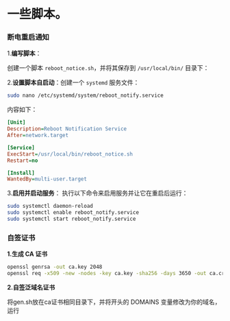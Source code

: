 # 一些脚本。



### 断电重启通知

1.**编写脚本**： 

创建一个脚本 `reboot_notice.sh`，并将其保存到 `/usr/local/bin/` 目录下：

2.**设置脚本自启动**：创建一个 `systemd` 服务文件：

```bash
sudo nano /etc/systemd/system/reboot_notify.service
```

内容如下：

```ini
[Unit]
Description=Reboot Notification Service
After=network.target

[Service]
ExecStart=/usr/local/bin/reboot_notice.sh
Restart=no

[Install]
WantedBy=multi-user.target
```

3.**启用并启动服务**： 执行以下命令来启用服务并让它在重启后运行：

```bash
sudo systemctl daemon-reload
sudo systemctl enable reboot_notify.service
sudo systemctl start reboot_notify.service
```



### 自签证书

**1.生成 CA 证书**

```bash
openssl genrsa -out ca.key 2048 
openssl req -x509 -new -nodes -key ca.key -sha256 -days 3650 -out ca.crt -subj "/C=CN/CN=My Root CA/O=MyRootCA" 
```

**2.自签泛域名证书**

将gen.sh放在ca证书相同目录下，并将开头的 DOMAINS 变量修改为你的域名，运行